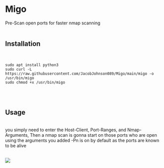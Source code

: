 # Migo
Pre-Scan open ports for faster nmap scanning
<br/>
<br/>

## Installation
<br/>

```
sudo apt install python3
sudo curl -L https://raw.githubusercontent.com/JacobJohnson089/Migo/main/migo -o /usr/bin/migo
sudo chmod +x /usr/bin/migo

```

<br/>
<br/>

## Usage
<br/>
you simply need to enter the Host-Client, Port-Ranges, and Nmap-Arguments,
 Then a nmap scan is gonna start on those ports who are open using the arguments you added -Pn is on by default as the ports are known to be alive

<br/>
<br/>


![](https://i.imgur.com/wuQw6Jo.png)

